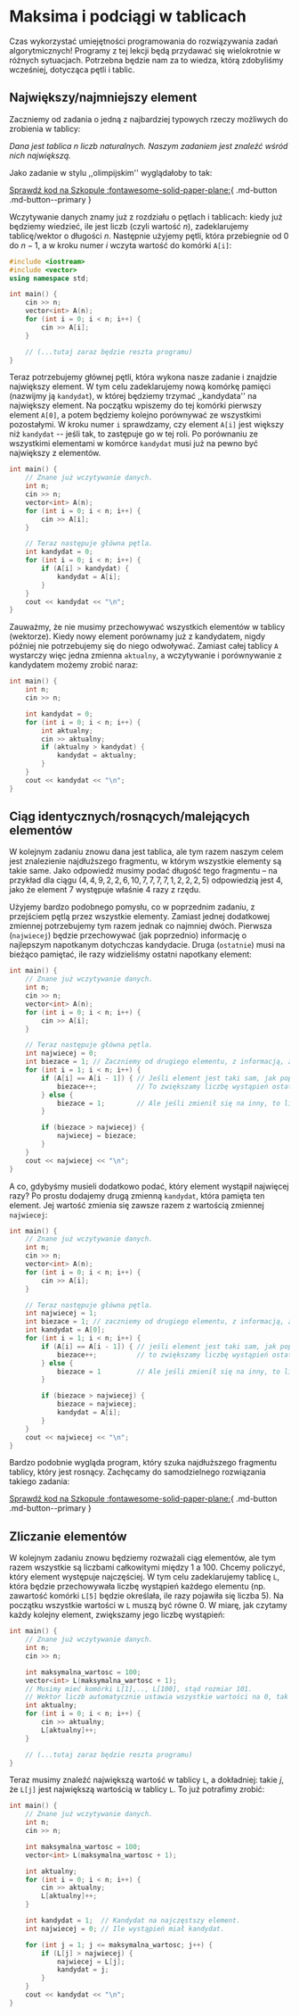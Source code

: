 # Maksima i podciągi w tablicach

Czas wykorzystać umiejętności programowania do rozwiązywania zadań algorytmicznych! Programy z tej lekcji będą przydawać się wielokrotnie w różnych sytuacjach. Potrzebna będzie nam za to wiedza, którą zdobyliśmy wcześniej, dotycząca pętli i tablic.


## Największy/najmniejszy element

Zaczniemy od zadania o jedną z najbardziej typowych rzeczy możliwych do zrobienia w tablicy:

*Dana jest tablica $n$ liczb naturalnych. Naszym zadaniem jest znaleźć wśród nich największą.*

Jako zadanie w stylu ,,olimpijskim'' wyglądałoby to tak:

[Sprawdź kod na Szkopule :fontawesome-solid-paper-plane:](https://szkopul.edu.pl/c/kurs-oi/p/#max1){ .md-button .md-button--primary }

Wczytywanie danych znamy już z rozdziału o pętlach i tablicach: kiedy już będziemy wiedzieć, ile jest liczb (czyli wartość $n$), zadeklarujemy tablicę/wektor o długości $n$. Następnie użyjemy pętli, która przebiegnie od
$0$ do $n-1$, a w kroku numer $i$ wczyta wartość do komórki `A[i]`:

```cpp
#include <iostream>
#include <vector>
using namespace std;

int main() {
    cin >> n;
    vector<int> A(n);
    for (int i = 0; i < n; i++) {
        cin >> A[i];
    }

    // (...tutaj zaraz będzie reszta programu)
}
```

Teraz potrzebujemy głównej pętli, która wykona nasze zadanie i znajdzie największy element. W tym celu zadeklarujemy nową komórkę pamięci (nazwijmy ją `kandydat`), w której będziemy trzymać ,,kandydata'' na największy element. Na początku wpiszemy do tej komórki pierwszy element `A[0]`, a potem będziemy kolejno porównywać ze wszystkimi pozostałymi. W kroku numer `i` sprawdzamy, czy element `A[i]` jest większy niż `kandydat` -- jeśli tak, to zastępuje go w tej roli. Po porównaniu ze wszystkimi elementami w komórce `kandydat` musi już na pewno być największy z elementów.

```cpp
int main() {
    // Znane już wczytywanie danych.
    int n;
    cin >> n;
    vector<int> A(n);
    for (int i = 0; i < n; i++) {
        cin >> A[i];
    }

    // Teraz następuje główna pętla.
    int kandydat = 0;
    for (int i = 0; i < n; i++) {
        if (A[i] > kandydat) {
            kandydat = A[i];
        }
    }
    cout << kandydat << "\n";
}
```

Zauważmy, że nie musimy przechowywać wszystkich elementów w tablicy (wektorze). Kiedy nowy element porównamy już z kandydatem, nigdy później nie potrzebujemy się do niego odwoływać. Zamiast całej tablicy `A` wystarczy więc jedna zmienna `aktualny`, a wczytywanie i porównywanie z kandydatem możemy zrobić naraz:

```cpp
int main() {
    int n;
    cin >> n;

    int kandydat = 0;
    for (int i = 0; i < n; i++) {
        int aktualny;
        cin >> aktualny;
        if (aktualny > kandydat) {
            kandydat = aktualny;
        }
    }
    cout << kandydat << "\n";
}
```



## Ciąg identycznych/rosnących/malejących elementów

W kolejnym zadaniu znowu dana jest tablica, ale tym razem naszym celem jest znalezienie najdłuższego fragmentu, w którym wszystkie elementy są takie same. Jako odpowiedź musimy podać długość tego fragmentu – na przykład dla ciągu $(4, 4, 9, 2, 2, 6, 10, 7, 7, 7, 7, 1, 2, 2, 2, 5)$ odpowiedzią jest $4$, jako że element $7$ występuje właśnie $4$ razy z rzędu.

Użyjemy bardzo podobnego pomysłu, co w poprzednim zadaniu, z przejściem pętlą przez wszystkie elementy. Zamiast jednej dodatkowej zmiennej potrzebujemy tym razem jednak co najmniej dwóch. Pierwsza (`najwiecej`) będzie przechowywać (jak poprzednio) informację o najlepszym napotkanym dotychczas kandydacie. Druga (`ostatnie`) musi na bieżąco pamiętać, ile razy widzieliśmy ostatni napotkany element:

```cpp
int main() {
    // Znane już wczytywanie danych.
    int n;
    cin >> n;
    vector<int> A(n);
    for (int i = 0; i < n; i++) {
        cin >> A[i];
    }

    // Teraz następuje główna pętla.
    int najwiecej = 0;
    int biezace = 1; // Zaczniemy od drugiego elementu, z informacją, że pierwszy element widzieliśmy już raz.
    for (int i = 1; i < n; i++) {
        if (A[i] == A[i - 1]) { // Jeśli element jest taki sam, jak poprzedni...
            biezace++;          // To zwiększamy liczbę wystąpień ostatniego elementu o 1.
        } else {
            biezace = 1;        // Ale jeśli zmienił się na inny, to liczba wystąpień ustawia się z powrotem na 1.
        }

        if (biezace > najwiecej) {
            najwiecej = biezace;
        }
    }
    cout << najwiecej << "\n";
}
```

A co, gdybyśmy musieli dodatkowo podać, który element wystąpił najwięcej razy? Po prostu dodajemy drugą zmienną `kandydat`, która pamięta ten element. Jej wartość zmienia się zawsze razem z wartością zmiennej `najwiecej`:

```cpp
int main() {
    // Znane już wczytywanie danych.
    int n;
    cin >> n;
    vector<int> A(n);
    for (int i = 0; i < n; i++) {
        cin >> A[i];
    }

    // Teraz następuje główna pętla.
    int najwiecej = 1;
    int biezace = 1; // zaczniemy od drugiego elementu, z informacją, że pierwszy element widzieliśmy już raz.
    int kandydat = A[0];
    for (int i = 1; i < n; i++) {
        if (A[i] == A[i - 1]) { // jeśli element jest taki sam, jak poprzedni...
            biezace++;          // to zwiększamy liczbę wystąpień ostatniego elementu o 1.
        } else {
            biezace = 1         // Ale jeśli zmienił się na inny, to liczba wystąpień ustawia się z powrotem na 1.
        }

        if (biezace > najwiecej) {
            biezace = najwiecej;
            kandydat = A[i];
        }
    }
    cout << najwiecej << "\n";
}
```

Bardzo podobnie wygląda program, który szuka najdłuższego fragmentu tablicy, który jest rosnący. Zachęcamy do samodzielnego rozwiązania takiego zadania:


[Sprawdź kod na Szkopule :fontawesome-solid-paper-plane:](https://szkopul.edu.pl/c/kurs-oi/p/#sto1){ .md-button .md-button--primary }


## Zliczanie elementów

W kolejnym zadaniu znowu będziemy rozważali ciąg elementów, ale tym razem wszystkie są liczbami całkowitymi między $1$ a $100$. Chcemy policzyć, który element występuje najczęściej. W tym celu zadeklarujemy tablicę `L`, która będzie przechowywała liczbę wystąpień każdego elementu (np. zawartość komórki `L[5]` będzie określała, ile razy pojawiła się liczba $5$). Na początku wszystkie wartości w `L` muszą być równe $0$. W miarę, jak czytamy każdy kolejny element, zwiększamy jego liczbę wystąpień:

```cpp
int main() {
    // Znane już wczytywanie danych.
    int n;
    cin >> n;

    int maksymalna_wartosc = 100;
    vector<int> L(maksymalna_wartosc + 1);
    // Musimy mieć komórki L[1],.., L[100], stąd rozmiar 101.
    // Wektor liczb automatycznie ustawia wszystkie wartości na 0, tak jak chcieliśmy.
    int aktualny;
    for (int i = 0; i < n; i++) {
        cin >> aktualny;
        L[aktualny]++;
    }

    // (...tutaj zaraz będzie reszta programu)
}
```

Teraz musimy znaleźć największą wartość w tablicy `L`, a dokładniej: takie $j$, że `L[j]` jest największą wartością w tablicy `L`. To już potrafimy zrobić:

```cpp
int main() {
    // Znane już wczytywanie danych.
    int n;
    cin >> n;

    int maksymalna_wartosc = 100;
    vector<int> L(maksymalna_wartosc + 1);

    int aktualny;
    for (int i = 0; i < n; i++) {
        cin >> aktualny;
        L[aktualny]++;
    }

    int kandydat = 1;  // Kandydat na najczęstszy element.
    int najwiecej = 0; // Ile wystąpień miał kandydat.

    for (int j = 1; j <= maksymalna_wartosc; j++) {
        if (L[j] > najwiecej) {
            najwiecej = L[j];
            kandydat = j;
        }
    }
    cout << kandydat << "\n";
}
```
